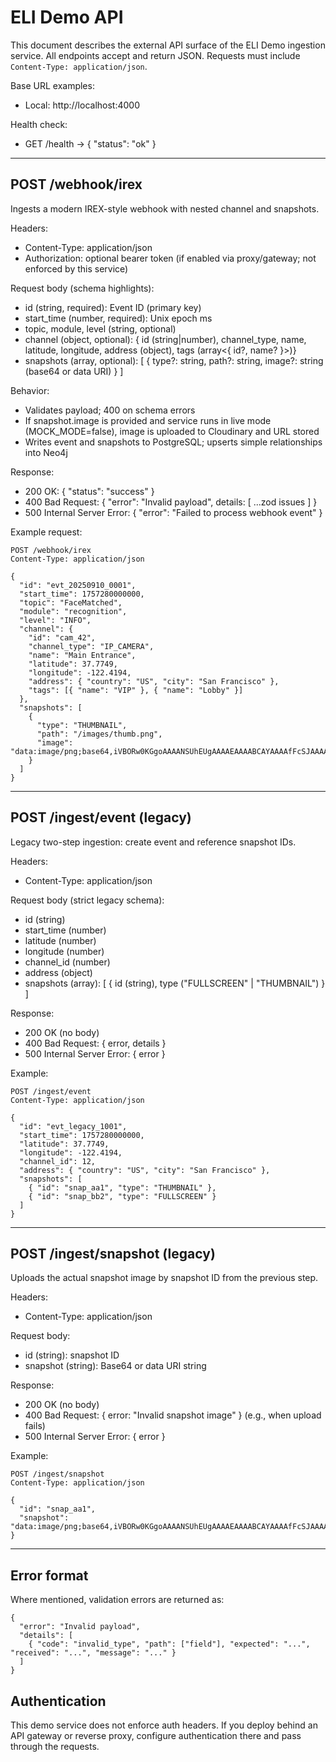# ELI Demo API

This document describes the external API surface of the ELI Demo ingestion service.
All endpoints accept and return JSON. Requests must include `Content-Type: application/json`.

Base URL examples:
- Local: http://localhost:4000

Health check:
- GET /health → { "status": "ok" }

---

## POST /webhook/irex
Ingests a modern IREX-style webhook with nested channel and snapshots.

Headers:
- Content-Type: application/json
- Authorization: optional bearer token (if enabled via proxy/gateway; not enforced by this service)

Request body (schema highlights):
- id (string, required): Event ID (primary key)
- start_time (number, required): Unix epoch ms
- topic, module, level (string, optional)
- channel (object, optional): { id (string|number), channel_type, name, latitude, longitude, address (object), tags (array<{ id?, name? }>)}
- snapshots (array, optional): [ { type?: string, path?: string, image?: string (base64 or data URI) } ]

Behavior:
- Validates payload; 400 on schema errors
- If snapshot.image is provided and service runs in live mode (MOCK_MODE=false), image is uploaded to Cloudinary and URL stored
- Writes event and snapshots to PostgreSQL; upserts simple relationships into Neo4j

Response:
- 200 OK: { "status": "success" }
- 400 Bad Request: { "error": "Invalid payload", details: [ ...zod issues ] }
- 500 Internal Server Error: { "error": "Failed to process webhook event" }

Example request:
```
POST /webhook/irex
Content-Type: application/json

{
  "id": "evt_20250910_0001",
  "start_time": 1757280000000,
  "topic": "FaceMatched",
  "module": "recognition",
  "level": "INFO",
  "channel": {
    "id": "cam_42",
    "channel_type": "IP_CAMERA",
    "name": "Main Entrance",
    "latitude": 37.7749,
    "longitude": -122.4194,
    "address": { "country": "US", "city": "San Francisco" },
    "tags": [{ "name": "VIP" }, { "name": "Lobby" }]
  },
  "snapshots": [
    {
      "type": "THUMBNAIL",
      "path": "/images/thumb.png",
      "image": "data:image/png;base64,iVBORw0KGgoAAAANSUhEUgAAAAEAAAABCAYAAAAfFcSJAAAADUlEQVR42mP8z/C/HwAF/gL+7lXh9gAAAABJRU5ErkJggg=="
    }
  ]
}
```

---

## POST /ingest/event (legacy)
Legacy two-step ingestion: create event and reference snapshot IDs.

Headers:
- Content-Type: application/json

Request body (strict legacy schema):
- id (string)
- start_time (number)
- latitude (number)
- longitude (number)
- channel_id (number)
- address (object)
- snapshots (array): [ { id (string), type ("FULLSCREEN" | "THUMBNAIL") } ]

Response:
- 200 OK (no body)
- 400 Bad Request: { error, details }
- 500 Internal Server Error: { error }

Example:
```
POST /ingest/event
Content-Type: application/json

{
  "id": "evt_legacy_1001",
  "start_time": 1757280000000,
  "latitude": 37.7749,
  "longitude": -122.4194,
  "channel_id": 12,
  "address": { "country": "US", "city": "San Francisco" },
  "snapshots": [
    { "id": "snap_aa1", "type": "THUMBNAIL" },
    { "id": "snap_bb2", "type": "FULLSCREEN" }
  ]
}
```

---

## POST /ingest/snapshot (legacy)
Uploads the actual snapshot image by snapshot ID from the previous step.

Headers:
- Content-Type: application/json

Request body:
- id (string): snapshot ID
- snapshot (string): Base64 or data URI string

Response:
- 200 OK (no body)
- 400 Bad Request: { error: "Invalid snapshot image" } (e.g., when upload fails)
- 500 Internal Server Error: { error }

Example:
```
POST /ingest/snapshot
Content-Type: application/json

{
  "id": "snap_aa1",
  "snapshot": "data:image/png;base64,iVBORw0KGgoAAAANSUhEUgAAAAEAAAABCAYAAAAfFcSJAAAADUlEQVR42mP8z/C/HwAF/gL+7lXh9gAAAABJRU5ErkJggg=="
}
```

---

## Error format
Where mentioned, validation errors are returned as:
```
{
  "error": "Invalid payload",
  "details": [
    { "code": "invalid_type", "path": ["field"], "expected": "...", "received": "...", "message": "..." }
  ]
}
```

## Authentication
This demo service does not enforce auth headers. If you deploy behind an API gateway or reverse proxy, configure authentication there and pass through the requests.

